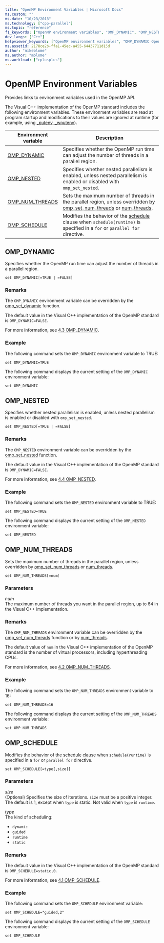 ```yaml
---
title: "OpenMP Environment Variables | Microsoft Docs"
ms.custom: ""
ms.date: "10/23/2018"
ms.technology: ["cpp-parallel"]
ms.topic: "reference"
f1_keywords: ["OpenMP environment variables", "OMP_DYNAMIC", "OMP_NESTED", "OMP_NUM_THREADS", "OMP_SCHEDULE"]
dev_langs: ["C++"]
helpviewer_keywords: ["OpenMP environment variables", "OMP_DYNAMIC OpenMP environment variable", "OMP_NESTED OpenMP environment variable", "OMP_NUM_THREADS OpenMP environment variable", "OMP_SCHEDULE OpenMP environment variable"]
ms.assetid: 2178ce2b-ffa1-45ec-a455-64437711d15d
author: "mikeblome"
ms.author: "mblome"
ms.workload: ["cplusplus"]
---
```

# OpenMP Environment Variables

Provides links to environment variables used in the OpenMP API.

The Visual C++ implementation of the OpenMP standard includes the following environment variables. These environment variables are read at program startup and modifications to their values are ignored at runtime (for example, using [_putenv, _wputenv](../../../c-runtime-library/reference/putenv-wputenv.md)).

Environment variable                | Description
----------------------------------- | -----------------------------------------------------------------------------------------------------------------------------------------------------------------------------------------------------------------
[OMP_DYNAMIC](#omp-dynamic)         | Specifies whether the OpenMP run time can adjust the number of threads in a parallel region.
[OMP_NESTED](#omp-nested)           | Specifies whether nested parallelism is enabled, unless nested parallelism is enabled or disabled with `omp_set_nested`.
[OMP_NUM_THREADS](#omp-num-threads) | Sets the maximum number of threads in the parallel region, unless overridden by [omp_set_num_threads](../../../parallel/openmp/reference/omp-set-num-threads.md) or [num_threads](openmp-clauses.md#num-threads).
[OMP_SCHEDULE](#omp-schedule)       | Modifies the behavior of the [schedule](openmp-clauses.md#schedule) clause when `schedule(runtime)` is specified in a `for` or `parallel for` directive.

## <a name="omp-dynamic"></a>OMP_DYNAMIC

Specifies whether the OpenMP run time can adjust the number of threads in a parallel region.

```
set OMP_DYNAMIC[=TRUE | =FALSE]
```

### Remarks

The `OMP_DYNAMIC` environment variable can be overridden by the [omp_set_dynamic](../../../parallel/openmp/reference/omp-set-dynamic.md) function.

The default value in the Visual C++ implementation of the OpenMP standard is `OMP_DYNAMIC=FALSE`.

For more information, see [4.3 OMP_DYNAMIC](../../../parallel/openmp/4-3-omp-dynamic.md).

### Example

The following command sets the `OMP_DYNAMIC` environment variable to TRUE:

```
set OMP_DYNAMIC=TRUE
```

The following command displays the current setting of the `OMP_DYNAMIC` environment variable:

```
set OMP_DYNAMIC
```

## <a name="omp-nested"></a>OMP_NESTED

Specifies whether nested parallelism is enabled, unless nested parallelism is enabled or disabled with `omp_set_nested`.

```
set OMP_NESTED[=TRUE | =FALSE]
```

### Remarks

The `OMP_NESTED` environment variable can be overridden by the [omp_set_nested](../../../parallel/openmp/reference/omp-set-nested.md) function.

The default value in the Visual C++ implementation of the OpenMP standard is `OMP_DYNAMIC=FALSE`.

For more information, see [4.4 OMP_NESTED](../../../parallel/openmp/4-4-omp-nested.md).

### Example

The following command sets the `OMP_NESTED` environment variable to TRUE:

```
set OMP_NESTED=TRUE
```

The following command displays the current setting of the `OMP_NESTED` environment variable:

```
set OMP_NESTED
```

## <a name="omp-num-threads"></a>OMP_NUM_THREADS

Sets the maximum number of threads in the parallel region, unless overridden by [omp_set_num_threads](../../../parallel/openmp/reference/omp-set-num-threads.md) or [num_threads](openmp-clauses.md#num-threads).

```
set OMP_NUM_THREADS[=num]
```

### Parameters

*num*<br/>
The maximum number of threads you want in the parallel region, up to 64 in the Visual C++ implementation.

### Remarks

The `OMP_NUM_THREADS` environment variable can be overridden by the [omp_set_num_threads](../../../parallel/openmp/reference/omp-set-num-threads.md) function or by [num_threads](openmp-clauses.md#num-threads).

The default value of `num` in the Visual C++ implementation of the OpenMP standard is the number of virtual processors, including hyperthreading CPUs.

For more information, see [4.2 OMP_NUM_THREADS](../../../parallel/openmp/4-2-omp-num-threads.md).

### Example

The following command sets the `OMP_NUM_THREADS` environment variable to 16:

```
set OMP_NUM_THREADS=16
```

The following command displays the current setting of the `OMP_NUM_THREADS` environment variable:

```
set OMP_NUM_THREADS
```

## <a name="omp-schedule"></a>OMP_SCHEDULE

Modifies the behavior of the [schedule](openmp-clauses.md#schedule) clause when `schedule(runtime)` is specified in a `for` or `parallel for` directive.

```
set OMP_SCHEDULE[=type[,size]]
```

### Parameters

*size*<br/>
(Optional) Specifies the size of iterations. `size` must be a positive integer. The default is 1, except when `type` is static. Not valid when `type` is `runtime`.

*type*<br/>
The kind of scheduling:

- `dynamic`
- `guided`
- `runtime`
- `static`

### Remarks

The default value in the Visual C++ implementation of the OpenMP standard is `OMP_SCHEDULE=static,0`.

For more information, see [4.1 OMP_SCHEDULE](../../../parallel/openmp/4-1-omp-schedule.md).

### Example

The following command sets the `OMP_SCHEDULE` environment variable:

```
set OMP_SCHEDULE="guided,2"
```

The following command displays the current setting of the `OMP_SCHEDULE` environment variable:

```
set OMP_SCHEDULE
```
